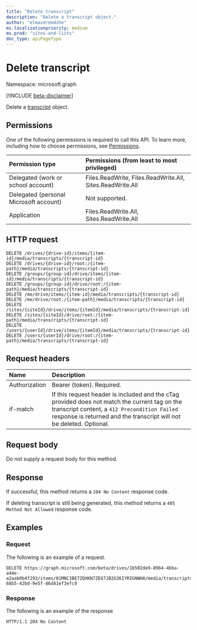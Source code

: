 ```yaml
---
title: "Delete transcript"
description: "Delete a transcript object."
author: "elmazdremdzhe"
ms.localizationpriority: medium
ms.prod: "sites-and-lists"
doc_type: apiPageType
---
```


# Delete transcript
Namespace: microsoft.graph

[!INCLUDE [beta-disclaimer](../../includes/beta-disclaimer.md)]

Delete a [transcript](../resources/transcript.md) object.

## Permissions
One of the following permissions is required to call this API. To learn more, including how to choose permissions, see [Permissions](/graph/permissions-reference).

|Permission type|Permissions (from least to most privileged)|
|:---|:---|
|Delegated (work or school account)|Files.ReadWrite, Files.ReadWrite.All, Sites.ReadWrite.All |
|Delegated (personal Microsoft account) | Not supported.    |
|Application|Files.ReadWrite.All, Sites.ReadWrite.All|

## HTTP request

<!-- {
  "blockType": "ignored"
}
-->
``` http
DELETE /drives/{drive-id}/items/{item-id}/media/transcripts/{transcript-id}
DELETE /drives/{drive-id}/root:/{item-path}/media/transcripts/{transcript-id}
DELETE /groups/{group-id}/drive/items/{item-id}/media/transcripts/{transcript-id}
DELETE /groups/{group-id}/drive/root:/{item-path}/media/transcripts/{transcript-id}
DELETE /me/drive/items/{item-id}/media/transcripts/{transcript-id}
DELETE /me/drive/root:/{item-path}/media/transcripts/{transcript-id}
DELETE /sites/{siteId}/drive/items/{itemId}/media/transcripts/{transcript-id}
DELETE /sites/{siteId}/drive/root:/{item-path}/media/transcripts/{transcript-id}
DELETE /users/{userId}/drive/items/{itemId}/media/transcripts/{transcript-id}
DELETE /users/{userId}/drive/root:/{item-path}/media/transcripts/{transcript-id}
```

## Request headers
|Name|Description|
|:---|:---|
|Authorization|Bearer {token}. Required.|
|if-match|  If this request header is included and the cTag provided does not match the current tag on the transcript content, a `412 Precondition Failed` response is returned and the transcript will not be deleted. Optional.|

## Request body
Do not supply a request body for this method.

## Response

If successful, this method returns a `204 No Content` response code.

If deleting transcript is still being generated, this method returns a `405 Method Not Allowed` response code.

## Examples

### Request
The following is an example of a request.
<!-- {
  "blockType": "request",
  "name": "delete_transcript"
}
-->
``` http
DELETE https://graph.microsoft.com/beta/drives/1b502de9-89b4-4bba-a44e-a2aab0b4f293/items/01MNC3BE7ZQHKN7ZE67JB2G36IYRIGNWHA/media/transcripts/9415fe71-68b5-42bd-9e5f-86d41ef3efc9
```

### Response
The following is an example of the response
<!-- {
  "blockType": "response",
  "truncated": true
}
-->
``` http
HTTP/1.1 204 No Content
```


